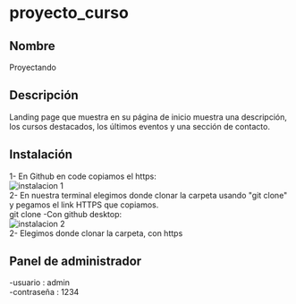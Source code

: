# proyecto_curso
## Nombre 
Proyectando 
## Descripción
Landing page que muestra en su página de inicio muestra una descripción,
los cursos destacados, los últimos eventos y una sección de contacto.
## Instalación
1- En Github en code copiamos el https:  
![instalacion 1](https://user-images.githubusercontent.com/105326853/174861647-019f2a60-bfd6-4d00-8d6c-eae57ccb2b09.png)  
2- En nuestra terminal elegimos donde clonar la carpeta usando "git clone" y pegamos el link HTTPS que copiamos.  
git clone 
-Con github desktop:  
![instalacion 2](https://user-images.githubusercontent.com/105326853/174861811-9bfeb813-e092-4c25-a822-dfa77ccb56b2.jpg)  
2- Elegimos donde clonar la carpeta, con https
 

## Panel de administrador
-usuario : admin  
-contraseña : 1234
